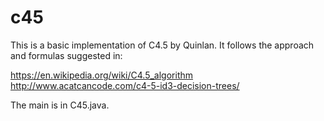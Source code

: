 # c45

This is a basic implementation of C4.5 by Quinlan.
It follows the approach and formulas suggested in:

https://en.wikipedia.org/wiki/C4.5_algorithm
http://www.acatcancode.com/c4-5-id3-decision-trees/

The main is in C45.java.
